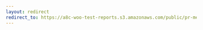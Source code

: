 ```yaml
---
layout: redirect
redirect_to: https://a8c-woo-test-reports.s3.amazonaws.com/public/pr-merge/45626/api/index.html
---
```

